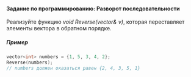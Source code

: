 #### Задание по программированию: Разворот последовательности ####

Реализуйте функцию *void Reverse(vector<int>& v)*, которая переставляет элементы вектора в обратном порядке.

##### Пример #####

```objectivec
vector<int> numbers = {1, 5, 3, 4, 2};
Reverse(numbers);
// numbers должен оказаться равен {2, 4, 3, 5, 1}
```